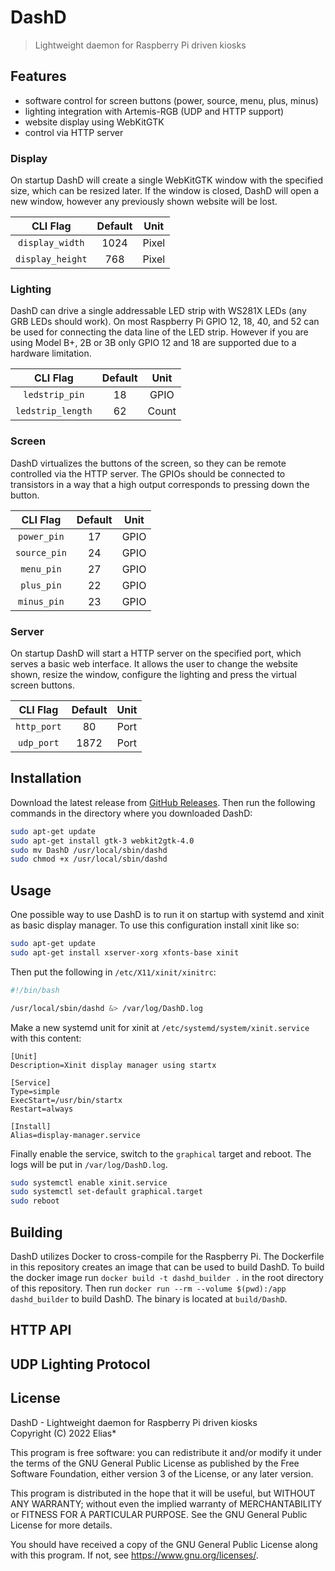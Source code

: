 # DashD
> Lightweight daemon for Raspberry Pi driven kiosks

## Features
  - software control for screen buttons (power, source, menu, plus, minus)
  - lighting integration with Artemis-RGB (UDP and HTTP support)
  - website display using WebKitGTK
  - control via HTTP server

### Display
On startup DashD will create a single WebKitGTK window with the specified size, which can be resized later. If the window is closed, DashD will open a new window, however any previously shown website will be lost.

|     CLI Flag     | Default | Unit  |
| :--------------: | :-----: | :---: |
| `display_width`  |  1024   | Pixel |
| `display_height` |   768   | Pixel |

### Lighting
DashD can drive a single addressable LED strip with WS281X LEDs (any GRB LEDs should work). On most Raspberry Pi GPIO 12, 18, 40, and 52 can be used for connecting the data line of the LED strip. However if you are using Model B+, 2B or 3B only GPIO 12 and 18 are supported due to a hardware limitation.

|     CLI Flag      | Default | Unit  |
| :---------------: | :-----: | :---: |
|  `ledstrip_pin`   |   18    | GPIO  |
| `ledstrip_length` |   62    | Count |

### Screen
DashD virtualizes the buttons of the screen, so they can be remote controlled via the HTTP server. The GPIOs should be connected to transistors in a way that a high output corresponds to pressing down the button.

|   CLI Flag   | Default | Unit  |
| :----------: | :-----: | :---: |
| `power_pin`  |   17    | GPIO  |
| `source_pin` |   24    | GPIO  |
|  `menu_pin`  |   27    | GPIO  |
|  `plus_pin`  |   22    | GPIO  |
| `minus_pin`  |   23    | GPIO  |

### Server
On startup DashD will start a HTTP server on the specified port, which serves a basic web interface. It allows the user to change the website shown, resize the window, configure the lighting and press the virtual screen buttons.

|  CLI Flag   | Default | Unit  |
| :---------: | :-----: | :---: |
| `http_port` |   80    | Port  |
| `udp_port`  |  1872   | Port  |

## Installation
Download the latest release from [GitHub Releases](https://github.com/EliasStar/DashD/releases/latest). Then run the following commands in the directory where you downloaded DashD:
``` sh
sudo apt-get update
sudo apt-get install gtk-3 webkit2gtk-4.0
sudo mv DashD /usr/local/sbin/dashd
sudo chmod +x /usr/local/sbin/dashd
```

## Usage
One possible way to use DashD is to run it on startup with systemd and xinit as basic display manager. To use this configuration install xinit like so:
``` sh
sudo apt-get update
sudo apt-get install xserver-xorg xfonts-base xinit
```

Then put the following in `/etc/X11/xinit/xinitrc`:
``` sh
#!/bin/bash

/usr/local/sbin/dashd &> /var/log/DashD.log
```

Make a new systemd unit for xinit at `/etc/systemd/system/xinit.service` with this content:
``` systemd-unit
[Unit]
Description=Xinit display manager using startx

[Service]
Type=simple
ExecStart=/usr/bin/startx
Restart=always

[Install]
Alias=display-manager.service
```

Finally enable the service, switch to the `graphical` target and reboot. The logs will be put in `/var/log/DashD.log`.
``` sh
sudo systemctl enable xinit.service
sudo systemctl set-default graphical.target
sudo reboot
```

## Building
DashD utilizes Docker to cross-compile for the Raspberry Pi. The Dockerfile in this repository creates an image that can be used to build DashD.
To build the docker image run `docker build -t dashd_builder .` in the root directory of this repository. Then run `docker run --rm --volume $(pwd):/app dashd_builder` to build DashD. The binary is located at `build/DashD`.

## HTTP API

## UDP Lighting Protocol

## License
DashD - Lightweight daemon for Raspberry Pi driven kiosks <br>
Copyright (C) 2022 Elias*

This program is free software: you can redistribute it and/or modify
it under the terms of the GNU General Public License as published by
the Free Software Foundation, either version 3 of the License, or
any later version.

This program is distributed in the hope that it will be useful,
but WITHOUT ANY WARRANTY; without even the implied warranty of
MERCHANTABILITY or FITNESS FOR A PARTICULAR PURPOSE.  See the
GNU General Public License for more details.

You should have received a copy of the GNU General Public License
along with this program. If not, see <https://www.gnu.org/licenses/>.
